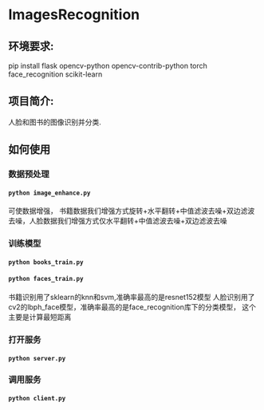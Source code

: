 # ImagesRecognition

## 环境要求:
pip install flask opencv-python opencv-contrib-python torch face_recognition scikit-learn

## 项目简介:
人脸和图书的图像识别并分类.

## 如何使用

### 数据预处理

#### ```python image_enhance.py``` 
可使数据增强， 书籍数据我们增强方式旋转+水平翻转+中值滤波去噪+双边滤波去噪，人脸数据我们增强方式仅水平翻转+中值滤波去噪+双边滤波去噪

### 训练模型

#### ```python books_train.py```
#### ```python faces_train.py```
书籍识别用了sklearn的knn和svm,准确率最高的是resnet152模型
人脸识别用了cv2的lbph_face模型，准确率最高的是face_recognition库下的分类模型， 这个主要是计算最短距离

### 打开服务
#### ```python server.py```

### 调用服务
#### ```python client.py```